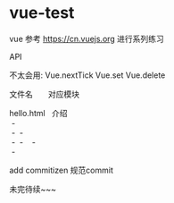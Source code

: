 ﻿# vue-test
vue
参考 https://cn.vuejs.org 进行系列练习

API

不太会用:
Vue.nextTick
Vue.set
Vue.delete  


文件名         	 对应模块  

hello.html     	 介绍     
  -  
  -
  -  
  -
  -  
  -  
  -
		  
			 
			 
			   
add  commitizen 规范commit




	

未完待续~~~
